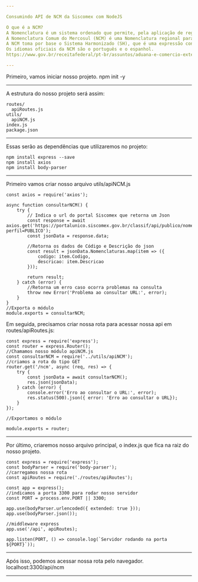 ```yaml
---

Consumindo API de NCM da Siscomex com NodeJS

O que é a NCM?
A Nomenclatura é um sistema ordenado que permite, pela aplicação de regras e procedimentos próprios, determinar um único código numérico para uma dada mercadoria. Esse código, uma vez conhecido, passa a representar a própria mercadoria.
A Nomenclatura Comum do Mercosul (NCM) é uma Nomenclatura regional para categorização de mercadorias adotada pelo Brasil, Argentina, Paraguai e Uruguai desde 1995, sendo utilizada em todas as operações de comércio exterior dos países do Mercosul.
A NCM toma por base o Sistema Harmonizado (SH), que é uma expressão condensada de "Sistema Harmonizado de Designação e de Codificação de Mercadorias" mantido pela Organização Mundial das Alfândegas (OMA), que foi criado para melhorar e facilitar o comércio internacional e seu controle estatístico.
Os idiomas oficiais da NCM são o português e o espanhol.
https://www.gov.br/receitafederal/pt-br/assuntos/aduana-e-comercio-exterior/classificacao-fiscal-de-mercadorias/ncm

---
```


Primeiro, vamos iniciar nosso projeto.
npm init -y

---

A estrutura do nosso projeto será assim:
```
routes/
  apiRoutes.js
utils/
  apiNCM.js
index.js
package.json
```
---

Essas serão as dependências que utilizaremos no projeto:

```
npm install express --save
npm install axios
npm install body-parser
```
---

Primeiro vamos criar nosso arquivo utils/apiNCM.js

```
const axios = require('axios');

async function consultarNCM() {
    try {
        // Indica o url do portal Siscomex que retorna um Json
        const response = await axios.get('https://portalunico.siscomex.gov.br/classif/api/publico/nomenclatura/download/json?perfil=PUBLICO');
        const jsonData = response.data;

        //Retorna os dados de Código e Descrição do json
        const result = jsonData.Nomenclaturas.map(item => ({
            codigo: item.Codigo,
            descricao: item.Descricao
        }));

        return result;
    } catch (error) {
        //Retorna um erro caso ocorra problemas na consulta
        throw new Error('Problema ao consultar URL:', error);
    }
}
//Exporta o módulo
module.exports = consultarNCM;

```
Em seguida, precisamos criar nossa rota para acessar nossa api em routes/apiRoutes.js:

```
const express = require('express');
const router = express.Router();
//Chamamos nosso módulo apiNCM.js
const consultarNCM = require('../utils/apiNCM');
//criamos a rota do tipo GET
router.get('/ncm', async (req, res) => {
    try {
        const jsonData = await consultarNCM();
        res.json(jsonData);
    } catch (error) {
        console.error('Erro ao consultar o URL:', error);
        res.status(500).json({ error: 'Erro ao consultar o URL});
    }
});

//Exportamos o módulo 

module.exports = router;
```
---

Por último, criaremos nosso arquivo principal, o index.js que fica na raiz do nosso projeto.

```
const express = require('express');
const bodyParser = require('body-parser');
//carregamos nossa rota
const apiRoutes = require('./routes/apiRoutes');

const app = express();
//indicamos a porta 3300 para rodar nosso servidor
const PORT = process.env.PORT || 3300;

app.use(bodyParser.urlencoded({ extended: true }));
app.use(bodyParser.json());

//middleware express
app.use('/api', apiRoutes);

app.listen(PORT, () => console.log(`Servidor rodando na porta ${PORT}`));
```
---

Após isso, podemos acessar nossa rota pelo navegador. localhost:3300/api/ncm

---

